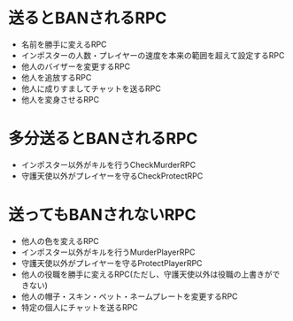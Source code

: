# 送るとBANされるRPC
- 名前を勝手に変えるRPC
- インポスターの人数・プレイヤーの速度を本来の範囲を超えて設定するRPC
- 他人のバイザーを変更するRPC
- 他人を追放するRPC
- 他人に成りすましてチャットを送るRPC
- 他人を変身させるRPC

# 多分送るとBANされるRPC
- インポスター以外がキルを行うCheckMurderRPC
- 守護天使以外がプレイヤーを守るCheckProtectRPC

# 送ってもBANされないRPC
- 他人の色を変えるRPC
- インポスター以外がキルを行うMurderPlayerRPC
- 守護天使以外がプレイヤーを守るProtectPlayerRPC
- 他人の役職を勝手に変えるRPC(ただし、守護天使以外は役職の上書きができない)
- 他人の帽子・スキン・ペット・ネームプレートを変更するRPC
- 特定の個人にチャットを送るRPC
